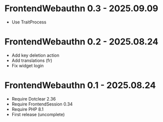 FrontendWebauthn 0.3 - 2025.09.09
==========================================================
* Use TraitProcess

FrontendWebauthn 0.2 - 2025.08.24
==========================================================
* Add key deletion action
* Add translations (fr)
* Fix widget login

FrontendWebauthn 0.1 - 2025.08.24
==========================================================
* Require Dotclear 2.36
* Require FrontendSession 0.34
* Require PHP 8.1
* First release (uncomplete)

